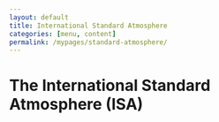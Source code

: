 ```yaml
---
layout: default
title: International Standard Atmosphere
categories: [menu, content]
permalink: /mypages/standard-atmosphere/
---
```


# The International Standard Atmosphere (ISA)
